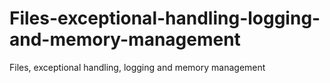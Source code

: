 # Files-exceptional-handling-logging-and-memory-management
Files, exceptional handling, logging and    memory management
